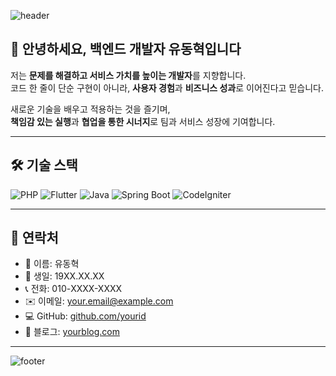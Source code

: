 <!-- ================= HEADER ================= -->
![header](https://capsule-render.vercel.app/api?type=wave&color=auto&height=300&section=header&text=Hello%2C%20I'm%20DongHyuk&fontSize=90)

<!-- ================= INTRODUCTION ================= -->
## 👋 안녕하세요, 백엔드 개발자 **유동혁**입니다

저는 **문제를 해결하고 서비스 가치를 높이는 개발자**를 지향합니다.  
코드 한 줄이 단순 구현이 아니라, **사용자 경험**과 **비즈니스 성과**로 이어진다고 믿습니다.  

새로운 기술을 배우고 적용하는 것을 즐기며,  
**책임감 있는 실행**과 **협업을 통한 시너지**로 팀과 서비스 성장에 기여합니다.

---

<!-- ================= TECHNOLOGY STACK ================= -->
## 🛠 기술 스택

<!-- 여기에 기술 배지 추가 -->
![PHP](https://img.shields.io/badge/PHP-777BB4?style=for-the-badge&logo=php&logoColor=white)
![Flutter](https://img.shields.io/badge/Flutter-02569B?style=for-the-badge&logo=flutter&logoColor=white)
![Java](https://img.shields.io/badge/Java-007396?style=for-the-badge&logo=java&logoColor=white)
![Spring Boot](https://img.shields.io/badge/Spring%20Boot-6DB33F?style=for-the-badge&logo=springboot&logoColor=white)
![CodeIgniter](https://img.shields.io/badge/CodeIgniter-EE0000?style=for-the-badge&logo=codeigniter&logoColor=white)

---

<!-- ================= CONTACT ================= -->
## 📌 연락처

- 👤 이름: 유동혁  
- 🎂 생일: 19XX.XX.XX  
- 📞 전화: 010-XXXX-XXXX  
- ✉️ 이메일: your.email@example.com  
- 💻 GitHub: [github.com/yourid](https://github.com/yourid)  
- 📝 블로그: [yourblog.com](https://yourblog.com)

---

<!-- ================= FOOTER ================= -->
![footer](https://capsule-render.vercel.app/api?type=wave&color=auto&height=150&section=footer&text=Thanks%20for%20visiting!&fontSize=40)

